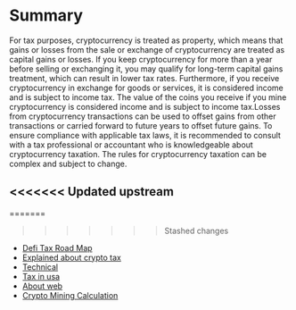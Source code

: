 # Summary

For tax purposes, cryptocurrency is treated as property, which means that gains or losses from the sale or exchange of cryptocurrency are treated as capital gains or losses. If you keep cryptocurrency for more than a year before selling or exchanging it, you may qualify for long-term capital gains treatment, which can result in lower tax rates. Furthermore, if you receive cryptocurrency in exchange for goods or services, it is considered income and is subject to income tax. The value of the coins you receive if you mine cryptocurrency is considered income and is subject to income tax.Losses from cryptocurrency transactions can be used to offset gains from other transactions or carried forward to future years to offset future gains. To ensure compliance with applicable tax laws, it is recommended to consult with a tax professional or accountant who is knowledgeable about cryptocurrency taxation. The rules for cryptocurrency taxation can be complex and subject to change.

<<<<<<< Updated upstream
---
=======
>>>>>>> Stashed changes

- [Defi Tax Road Map](Defi_Tax_Road_Map.md)
- [Explained about crypto tax](2Explained_about_crypto-tax.md)
- [Technical](4Technical.md)
- [Tax in usa](3Tax_in_USA.md)
- [About web](About_web.md)
- [Crypto Mining Calculation](5Crypto_mining_calculation.md)
